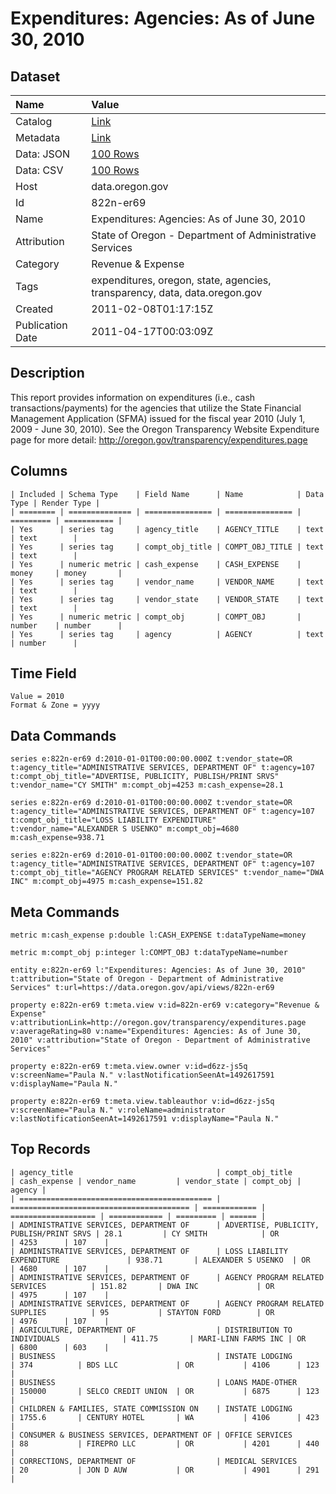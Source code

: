 # Expenditures: Agencies: As of June 30, 2010

## Dataset

| Name | Value |
| :--- | :---- |
| Catalog | [Link](https://catalog.data.gov/dataset/expenditures-agencies-as-of-june-30-2010-54e0e) |
| Metadata | [Link](https://data.oregon.gov/api/views/822n-er69) |
| Data: JSON | [100 Rows](https://data.oregon.gov/api/views/822n-er69/rows.json?max_rows=100) |
| Data: CSV | [100 Rows](https://data.oregon.gov/api/views/822n-er69/rows.csv?max_rows=100) |
| Host | data.oregon.gov |
| Id | 822n-er69 |
| Name | Expenditures: Agencies: As of June 30, 2010 |
| Attribution | State of Oregon - Department of Administrative Services |
| Category | Revenue & Expense |
| Tags | expenditures, oregon, state, agencies, transparency, data, data.oregon.gov |
| Created | 2011-02-08T01:17:15Z |
| Publication Date | 2011-04-17T00:03:09Z |

## Description

This report provides information on expenditures (i.e., cash transactions/payments) for the agencies that utilize the State Financial Management Application (SFMA) issued for the fiscal year 2010 (July 1, 2009 - June 30, 2010).   See the Oregon Transparency Website Expenditure page for more detail: http://oregon.gov/transparency/expenditures.page

## Columns

```ls
| Included | Schema Type    | Field Name      | Name            | Data Type | Render Type |
| ======== | ============== | =============== | =============== | ========= | =========== |
| Yes      | series tag     | agency_title    | AGENCY_TITLE    | text      | text        |
| Yes      | series tag     | compt_obj_title | COMPT_OBJ_TITLE | text      | text        |
| Yes      | numeric metric | cash_expense    | CASH_EXPENSE    | money     | money       |
| Yes      | series tag     | vendor_name     | VENDOR_NAME     | text      | text        |
| Yes      | series tag     | vendor_state    | VENDOR_STATE    | text      | text        |
| Yes      | numeric metric | compt_obj       | COMPT_OBJ       | number    | number      |
| Yes      | series tag     | agency          | AGENCY          | text      | number      |
```

## Time Field

```ls
Value = 2010
Format & Zone = yyyy
```

## Data Commands

```ls
series e:822n-er69 d:2010-01-01T00:00:00.000Z t:vendor_state=OR t:agency_title="ADMINISTRATIVE SERVICES, DEPARTMENT OF" t:agency=107 t:compt_obj_title="ADVERTISE, PUBLICITY, PUBLISH/PRINT SRVS" t:vendor_name="CY SMITH" m:compt_obj=4253 m:cash_expense=28.1

series e:822n-er69 d:2010-01-01T00:00:00.000Z t:vendor_state=OR t:agency_title="ADMINISTRATIVE SERVICES, DEPARTMENT OF" t:agency=107 t:compt_obj_title="LOSS LIABILITY EXPENDITURE" t:vendor_name="ALEXANDER S USENKO" m:compt_obj=4680 m:cash_expense=938.71

series e:822n-er69 d:2010-01-01T00:00:00.000Z t:vendor_state=OR t:agency_title="ADMINISTRATIVE SERVICES, DEPARTMENT OF" t:agency=107 t:compt_obj_title="AGENCY PROGRAM RELATED SERVICES" t:vendor_name="DWA INC" m:compt_obj=4975 m:cash_expense=151.82
```

## Meta Commands

```ls
metric m:cash_expense p:double l:CASH_EXPENSE t:dataTypeName=money

metric m:compt_obj p:integer l:COMPT_OBJ t:dataTypeName=number

entity e:822n-er69 l:"Expenditures: Agencies: As of June 30, 2010" t:attribution="State of Oregon - Department of Administrative Services" t:url=https://data.oregon.gov/api/views/822n-er69

property e:822n-er69 t:meta.view v:id=822n-er69 v:category="Revenue & Expense" v:attributionLink=http://oregon.gov/transparency/expenditures.page v:averageRating=80 v:name="Expenditures: Agencies: As of June 30, 2010" v:attribution="State of Oregon - Department of Administrative Services"

property e:822n-er69 t:meta.view.owner v:id=d6zz-js5q v:screenName="Paula N." v:lastNotificationSeenAt=1492617591 v:displayName="Paula N."

property e:822n-er69 t:meta.view.tableauthor v:id=d6zz-js5q v:screenName="Paula N." v:roleName=administrator v:lastNotificationSeenAt=1492617591 v:displayName="Paula N."
```

## Top Records

```ls
| agency_title                                | compt_obj_title                          | cash_expense | vendor_name         | vendor_state | compt_obj | agency | 
| =========================================== | ======================================== | ============ | =================== | ============ | ========= | ====== | 
| ADMINISTRATIVE SERVICES, DEPARTMENT OF      | ADVERTISE, PUBLICITY, PUBLISH/PRINT SRVS | 28.1         | CY SMITH            | OR           | 4253      | 107    | 
| ADMINISTRATIVE SERVICES, DEPARTMENT OF      | LOSS LIABILITY EXPENDITURE               | 938.71       | ALEXANDER S USENKO  | OR           | 4680      | 107    | 
| ADMINISTRATIVE SERVICES, DEPARTMENT OF      | AGENCY PROGRAM RELATED SERVICES          | 151.82       | DWA INC             | OR           | 4975      | 107    | 
| ADMINISTRATIVE SERVICES, DEPARTMENT OF      | AGENCY PROGRAM RELATED SUPPLIES          | 95           | STAYTON FORD        | OR           | 4976      | 107    | 
| AGRICULTURE, DEPARTMENT OF                  | DISTRIBUTION TO INDIVIDUALS              | 411.75       | MARI-LINN FARMS INC | OR           | 6800      | 603    | 
| BUSINESS                                    | INSTATE LODGING                          | 374          | BDS LLC             | OR           | 4106      | 123    | 
| BUSINESS                                    | LOANS MADE-OTHER                         | 150000       | SELCO CREDIT UNION  | OR           | 6875      | 123    | 
| CHILDREN & FAMILIES, STATE COMMISSION ON    | INSTATE LODGING                          | 1755.6       | CENTURY HOTEL       | WA           | 4106      | 423    | 
| CONSUMER & BUSINESS SERVICES, DEPARTMENT OF | OFFICE SERVICES                          | 88           | FIREPRO LLC         | OR           | 4201      | 440    | 
| CORRECTIONS, DEPARTMENT OF                  | MEDICAL SERVICES                         | 20           | JON D AUW           | OR           | 4901      | 291    | 
```